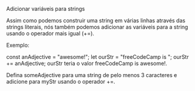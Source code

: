 Adicionar variáveis para strings

Assim como podemos construir uma string em várias linhas através das strings literais, nós também podemos adicionar as variáveis para a string usando o operador mais igual (+=).

Exemplo:

const anAdjective = "awesome!";
let ourStr = "freeCodeCamp is ";
ourStr += anAdjective;
ourStr teria o valor freeCodeCamp is awesome!.

Defina someAdjective para uma string de pelo menos 3 caracteres e adicione para myStr usando o operador +=.